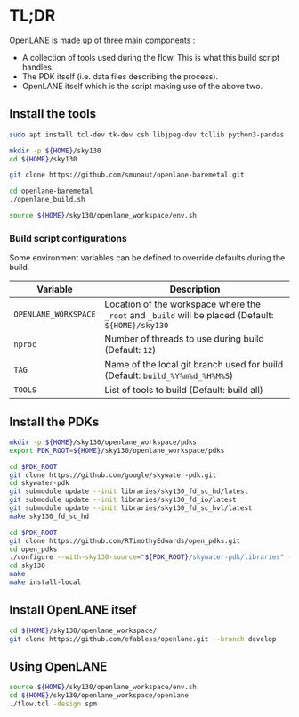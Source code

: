 # TL;DR

OpenLANE is made up of three main components :
* A collection of tools used during the flow. This is what this build script handles.
* The PDK itself (i.e. data files describing the process).
* OpenLANE itself which is the script making use of the above two.

## Install the tools

```bash
sudo apt install tcl-dev tk-dev csh libjpeg-dev tcllib python3-pandas

mkdir -p ${HOME}/sky130
cd ${HOME}/sky130

git clone https://github.com/smunaut/openlane-baremetal.git

cd openlane-baremetal
./openlane_build.sh

source ${HOME}/sky130/openlane_workspace/env.sh
```

### Build script configurations

Some environment variables can be defined to override defaults during
the build.

| Variable             | Description
|----------------------|------------------------------------------------------
| `OPENLANE_WORKSPACE` | Location of the workspace where the `_root` and `_build` will be placed (Default: `${HOME}/sky130`
| `nproc`              | Number of threads to use during build (Default: `12`)
| `TAG`                | Name of the local git branch used for build (Default: `build_%Y%m%d_%H%M%S`)
| `TOOLS`              | List of tools to build (Default: build all)

## Install the PDKs

```bash
mkdir -p ${HOME}/sky130/openlane_workspace/pdks
export PDK_ROOT=${HOME}/sky130/openlane_workspace/pdks

cd $PDK_ROOT
git clone https://github.com/google/skywater-pdk.git
cd skywater-pdk
git submodule update --init libraries/sky130_fd_sc_hd/latest
git submodule update --init libraries/sky130_fd_io/latest
git submodule update --init libraries/sky130_fd_sc_hvl/latest
make sky130_fd_sc_hd

cd $PDK_ROOT
git clone https://github.com/RTimothyEdwards/open_pdks.git
cd open_pdks
./configure --with-sky130-source="${PDK_ROOT}/skywater-pdk/libraries" --with-sky130-local-path="${PDK_ROOT}"
cd sky130
make
make install-local
```

## Install OpenLANE itsef

```bash
cd ${HOME}/sky130/openlane_workspace/
git clone https://github.com/efabless/openlane.git --branch develop
```

## Using OpenLANE

```bash
source ${HOME}/sky130/openlane_workspace/env.sh
cd ${HOME}/sky130/openlane_workspace/openlane
./flow.tcl -design spm
```
